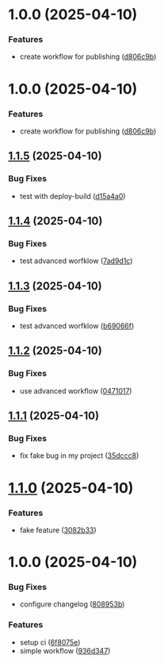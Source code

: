 # 1.0.0 (2025-04-10)


### Features

* create workflow for publishing ([d806c9b](https://github.com/kabaros/test-workflow/commit/d806c9bfd0667617c67dd1d49d5d5c0646a62d54))

# 1.0.0 (2025-04-10)


### Features

* create workflow for publishing ([d806c9b](https://github.com/kabaros/test-workflow/commit/d806c9bfd0667617c67dd1d49d5d5c0646a62d54))

## [1.1.5](https://github.com/kabaros/test-workflow/compare/v1.1.4...v1.1.5) (2025-04-10)


### Bug Fixes

* test with deploy-build ([d15a4a0](https://github.com/kabaros/test-workflow/commit/d15a4a07af1051236925994d11dee65d88a1b29d))

## [1.1.4](https://github.com/kabaros/test-workflow/compare/v1.1.3...v1.1.4) (2025-04-10)


### Bug Fixes

* test advanced worfklow ([7ad9d1c](https://github.com/kabaros/test-workflow/commit/7ad9d1c55decd7d908d08818dc241c8ccf89ef7a))

## [1.1.3](https://github.com/kabaros/test-workflow/compare/v1.1.2...v1.1.3) (2025-04-10)


### Bug Fixes

* test advanced worfklow ([b69066f](https://github.com/kabaros/test-workflow/commit/b69066ff20882eb3bd7df38e2db90cd56d911d1b))

## [1.1.2](https://github.com/kabaros/test-workflow/compare/v1.1.1...v1.1.2) (2025-04-10)


### Bug Fixes

*  use advanced workflow ([0471017](https://github.com/kabaros/test-workflow/commit/04710174c64eda525cee43d033bde22fc0af8f1c))

## [1.1.1](https://github.com/kabaros/test-workflow/compare/v1.1.0...v1.1.1) (2025-04-10)


### Bug Fixes

* fix fake bug in my project ([35dccc8](https://github.com/kabaros/test-workflow/commit/35dccc8f468f3d8ef5a0049f202c1e8a33ab458f))

# [1.1.0](https://github.com/kabaros/test-workflow/compare/v1.0.0...v1.1.0) (2025-04-10)


### Features

* fake feature ([3082b33](https://github.com/kabaros/test-workflow/commit/3082b33528a4ea49aea15c573b22baba6f427cb0))

# 1.0.0 (2025-04-10)


### Bug Fixes

* configure changelog ([808953b](https://github.com/kabaros/test-workflow/commit/808953bf40d5a9510457265a9d1485c2b47888da))


### Features

* setup ci ([6f8075e](https://github.com/kabaros/test-workflow/commit/6f8075e441e871c28ee9049e75c3a675a1f56351))
* simple workflow ([936d347](https://github.com/kabaros/test-workflow/commit/936d347f58eaf694542ab3a2cf0962d9c3c01e85))
